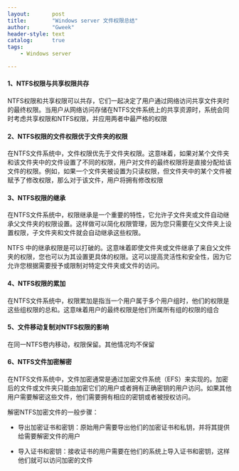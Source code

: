 ```yaml
---
layout:       post
title:        "Windows server 文件权限总结"
author:       "Gweek"
header-style: text
catalog:      true
tags:
    - Windows server

---
```


#### 1、NTFS权限与共享权限共存

NTFS权限和共享权限可以共存，它们一起决定了用户通过网络访问共享文件夹时的最终权限。当用户从网络访问存储在NTFS文件系统上的共享资源时，系统会同时考虑共享权限和NTFS权限，并应用两者中最严格的权限

#### 2、NTFS权限的文件权限优于文件夹的权限

在NTFS文件系统中，文件权限优先于文件夹权限。这意味着，如果对某个文件夹和该文件夹中的文件设置了不同的权限，用户对文件的最终权限将是直接分配给该文件的权限。例如，如果一个文件夹被设置为只读权限，但文件夹中的某个文件被赋予了修改权限，那么对于该文件，用户将拥有修改权限

#### 3、NTFS权限的继承

在NTFS文件系统中，权限继承是一个重要的特性，它允许子文件夹或文件自动继承父文件夹的权限设置。这样做可以简化权限管理，因为您只需要在父文件夹上设置权限，子文件夹和文件就会自动继承这些权限。

NTFS 中的继承权限是可以打破的。这意味着即使文件夹或文件继承了来自父文件夹的权限，您也可以为其设置更具体的权限。这可以提高灵活性和安全性，因为它允许您根据需要授予或限制对特定文件夹或文件的访问。

#### 4、NTFS权限的累加

在NTFS文件系统中，权限累加是指当一个用户属于多个用户组时，他们的权限是这些组权限的总和。这意味着用户的最终权限是他们所属所有组的权限的组合

#### 5、文件移动复制对NTFS权限的影响

在同一NTFS卷内移动，权限保留。其他情况均不保留

#### 6、NTFS文件加密解密

在NTFS文件系统中，文件加密通常是通过加密文件系统（EFS）来实现的。加密后的文件或文件夹只能由加密它们的用户或者拥有正确密钥的用户访问。如果其他用户需要解密这些文件，他们需要拥有相应的密钥或者被授权访问。

解密NTFS加密文件的一般步骤：

- 导出加密证书和密钥：原始用户需要导出他们的加密证书和私钥，并将其提供给需要解密文件的用户

- 导入证书和密钥：接收证书的用户需要在他们的系统上导入证书和密钥，这样他们就可以访问加密的文件